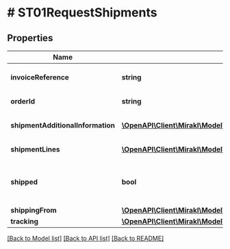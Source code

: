 # # ST01RequestShipments

## Properties

Name | Type | Description | Notes
------------ | ------------- | ------------- | -------------
**invoiceReference** | **string** | Shipment&#39;s invoice reference | [optional]
**orderId** | **string** | Order identifier | [optional]
**shipmentAdditionalInformation** | [**\OpenAPI\Client\Mirakl\Model\ST01RequestShipmentsShipmentAdditionalInformation[]**](ST01RequestShipmentsShipmentAdditionalInformation.md) | Shipment&#39;s additional information | [optional]
**shipmentLines** | [**\OpenAPI\Client\Mirakl\Model\ST01RequestShipmentsShipmentLines[]**](ST01RequestShipmentsShipmentLines.md) | Shipment lines | [optional]
**shipped** | **bool** | If true, the shipment is shipped after its creation | [optional] [default to false]
**shippingFrom** | [**\OpenAPI\Client\Mirakl\Model\ST01RequestShipmentsShippingFrom**](ST01RequestShipmentsShippingFrom.md) |  | [optional]
**tracking** | [**\OpenAPI\Client\Mirakl\Model\ST01RequestShipmentsTracking**](ST01RequestShipmentsTracking.md) |  | [optional]

[[Back to Model list]](../../README.md#models) [[Back to API list]](../../README.md#endpoints) [[Back to README]](../../README.md)
